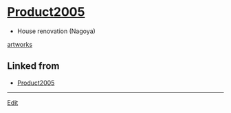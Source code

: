 ---
---
# [Product2005](/Product2005)


* House renovation (Nagoya)

[artworks](/artworks) 


## Linked from

* [Product2005](Product2005.md)


----
[Edit](https://github.com/vitroid/vitroid.github.io/edit/master/MD/Product2005.md)
